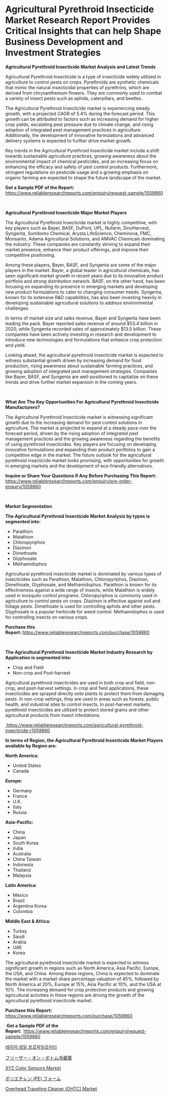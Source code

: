 <p><h1>Agricultural Pyrethroid Insecticide Market Research Report Provides Critical Insights that can help Shape Business Development and Investment Strategies</h1></p><p><strong>Agricultural Pyrethroid Insecticide Market Analysis and Latest Trends</strong></p>
<p><p>Agricultural Pyrethroid Insecticide is a type of insecticide widely utilized in agriculture to control pests on crops. Pyrethroids are synthetic chemicals that mimic the natural insecticidal properties of pyrethrins, which are derived from chrysanthemum flowers. They are commonly used to combat a variety of insect pests such as aphids, caterpillars, and beetles.</p><p>The Agricultural Pyrethroid Insecticide market is experiencing steady growth, with a projected CAGR of 5.4% during the forecast period. This growth can be attributed to factors such as increasing demand for higher crop yields, escalating pest pressure due to climate change, and rising adoption of integrated pest management practices in agriculture. Additionally, the development of innovative formulations and advanced delivery systems is expected to further drive market growth.</p><p>Key trends in the Agricultural Pyrethroid Insecticide market include a shift towards sustainable agriculture practices, growing awareness about the environmental impact of chemical pesticides, and an increasing focus on enhancing the efficacy and safety of pest control products. Furthermore, stringent regulations on pesticide usage and a growing emphasis on organic farming are expected to shape the future landscape of the market.</p></p>
<p><strong>Get a Sample PDF of the Report:&nbsp;</strong> <a href="https://www.reliableresearchreports.com/enquiry/request-sample/1059860">https://www.reliableresearchreports.com/enquiry/request-sample/1059860</a></p>
<p>&nbsp;</p>
<p><strong>Agricultural Pyrethroid Insecticide Major Market Players</strong></p>
<p><p>The Agricultural Pyrethroid Insecticide market is highly competitive, with key players such as Bayer, BASF, DuPont, UPL, Nufarm, SinoHarvest, Syngenta, Sumitomo Chemical, Arysta LifeScience, Cheminova, FMC, Monsanto, Adama Agricultural Solutions, and AMVAC Chemicals dominating the industry. These companies are constantly striving to expand their market presence, enhance their product offerings, and improve their competitive positioning.</p><p>Among these players, Bayer, BASF, and Syngenta are some of the major players in the market. Bayer, a global leader in agricultural chemicals, has seen significant market growth in recent years due to its innovative product portfolio and strong distribution network. BASF, on the other hand, has been focusing on expanding its presence in emerging markets and developing new product formulations to cater to changing consumer needs. Syngenta, known for its extensive R&D capabilities, has also been investing heavily in developing sustainable agricultural solutions to address environmental challenges.</p><p>In terms of market size and sales revenue, Bayer and Syngenta have been leading the pack. Bayer reported sales revenue of around $53.4 billion in 2020, while Syngenta recorded sales of approximately $13.5 billion. These companies have been actively investing in research and development to introduce new technologies and formulations that enhance crop protection and yield.</p><p>Looking ahead, the agricultural pyrethroid insecticide market is expected to witness substantial growth driven by increasing demand for food production, rising awareness about sustainable farming practices, and growing adoption of integrated pest management strategies. Companies like Bayer, BASF, and Syngenta are well-positioned to capitalize on these trends and drive further market expansion in the coming years.</p></p>
<p>&nbsp;</p>
<p><strong>What Are The Key Opportunities For Agricultural Pyrethroid Insecticide Manufacturers?</strong></p>
<p><p>The Agricultural Pyrethroid Insecticide market is witnessing significant growth due to the increasing demand for pest control solutions in agriculture. The market is projected to expand at a steady pace over the forecast period, driven by the rising adoption of integrated pest management practices and the growing awareness regarding the benefits of using pyrethroid insecticides. Key players are focusing on developing innovative formulations and expanding their product portfolios to gain a competitive edge in the market. The future outlook for the agricultural pyrethroid insecticide market looks promising, with opportunities for growth in emerging markets and the development of eco-friendly alternatives.</p></p>
<p><strong>Inquire or Share Your Questions If Any Before Purchasing This Report:</strong> <a href="https://www.reliableresearchreports.com/enquiry/pre-order-enquiry/1059860">https://www.reliableresearchreports.com/enquiry/pre-order-enquiry/1059860</a></p>
<p>&nbsp;</p>
<p><strong>Market Segmentation</strong></p>
<p><strong>The Agricultural Pyrethroid Insecticide Market Analysis by types is segmented into:</strong></p>
<p><ul><li>Parathion</li><li>Malathion</li><li>Chloropyriphos</li><li>Diazinon</li><li>Dimethoate</li><li>Glyphosate</li><li>Methamidophos</li></ul></p>
<p><p>Agricultural pyrethroid insecticide market is dominated by various types of insecticides such as Parathion, Malathion, Chloropyriphos, Diazinon, Dimethoate, Glyphosate, and Methamidophos. Parathion is known for its effectiveness against a wide range of insects, while Malathion is widely used in mosquito control programs. Chloropyriphos is commonly used in agriculture to control pests on crops. Diazinon is effective against soil and foliage pests. Dimethoate is used for controlling aphids and other pests. Glyphosate is a popular herbicide for weed control. Methamidophos is used for controlling insects on various crops.</p></p>
<p><strong>Purchase this Report:&nbsp;</strong><a href="https://www.reliableresearchreports.com/purchase/1059860">https://www.reliableresearchreports.com/purchase/1059860</a></p>
<p>&nbsp;</p>
<p><strong>The Agricultural Pyrethroid Insecticide Market Industry Research by Application is segmented into:</strong></p>
<p><ul><li>Crop and Field</li><li>Non-crop and Post-harvest</li></ul></p>
<p><p>Agricultural pyrethroid insecticides are used in both crop and field, non-crop, and post-harvest settings. In crop and field applications, these insecticides are sprayed directly onto plants to protect them from damaging pests. In non-crop settings, they are used in areas such as forests, public health, and industrial sites to control insects. In post-harvest markets, pyrethroid insecticides are utilized to protect stored grains and other agricultural products from insect infestations.</p></p>
<p><a href="https://www.reliableresearchreports.com/agricultural-pyrethroid-insecticide-r1059860">&nbsp;https://www.reliableresearchreports.com/agricultural-pyrethroid-insecticide-r1059860</a></p>
<p><strong>In terms of Region, the Agricultural Pyrethroid Insecticide Market Players available by Region are:</strong></p>
<p>
    <p> <strong> North America: </strong>
        <ul>
            <li>United States</li>
            <li>Canada</li>
        </ul>
        </p> 
    <p> <strong> Europe: </strong>
        <ul>
            <li>Germany</li>
            <li>France</li>
            <li>U.K.</li>
            <li>Italy</li>
            <li>Russia</li>
        </ul>
        </p> 
    <p> <strong> Asia-Pacific: </strong>
        <ul>
            <li>China</li>
            <li>Japan</li>
            <li>South Korea</li>
            <li>India</li>
            <li>Australia</li>
            <li>China Taiwan</li>
            <li>Indonesia</li>
            <li>Thailand</li>
            <li>Malaysia</li>
        </ul>
        </p> 
    <p> <strong> Latin America: </strong>
        <ul>
            <li>Mexico</li>
            <li>Brazil</li>
            <li>Argentina Korea</li>
            <li>Colombia</li>
        </ul>
        </p> 
    <p> <strong> Middle East & Africa: </strong>
        <ul>
            <li>Turkey</li>
            <li>Saudi</li>
            <li>Arabia</li>
            <li>UAE</li>
            <li>Korea</li>
        </ul>
    </p>
    </p>
<p><p>The agricultural pyrethroid insecticide market is expected to witness significant growth in regions such as North America, Asia Pacific, Europe, the USA, and China. Among these regions, China is expected to dominate the market with a market share percentage valuation of 45%, followed by North America at 20%, Europe at 15%, Asia Pacific at 10%, and the USA at 10%. The increasing demand for crop protection products and growing agricultural activities in these regions are driving the growth of the agricultural pyrethroid insecticide market.</p></p>
<p><strong>Purchase this Report: </strong><a href="https://www.reliableresearchreports.com/purchase/1059860">https://www.reliableresearchreports.com/purchase/1059860</a></p>
<p>&nbsp;<strong>Get a Sample PDF of the Report:&nbsp;&nbsp;</strong><a href="https://www.reliableresearchreports.com/enquiry/request-sample/1059860">https://www.reliableresearchreports.com/enquiry/request-sample/1059860</a></p>
<p><strong></strong></p>
<p><p><a href="https://medium.com/@daveblock56/%EB%A0%88%EC%9D%B4%EC%A0%80-%EB%A0%88%EC%9D%BC-%ED%94%84%EB%A1%9C%ED%8C%8C%EC%9D%BC%EB%A1%9C%EB%AF%B8%ED%84%B0-%EC%8B%9C%EC%9E%A5-%EC%84%B1%EA%B3%B5%EC%A0%81%EC%9D%B8-%EB%B9%84%EC%A6%88%EB%8B%88%EC%8A%A4-%EC%A0%84%EB%9E%B5%EC%9D%98-%EC%97%B4%EC%87%A0-2031%EB%85%84%EA%B9%8C%EC%A7%80%EC%9D%98-%EC%98%88%EC%B8%A1-220493c8c2ea">레이저 레일 프로파일로미터</a></p><p><a href="https://medium.com/@addiehirthe05/%E3%83%9C%E3%83%88%E3%83%A0%E3%83%95%E3%83%AA%E3%83%BC%E3%82%B6%E3%83%BC%E5%BC%8F%E5%86%B7%E8%94%B5%E5%BA%AB%E5%B8%82%E5%A0%B4%E5%B1%95%E6%9C%9B-%E6%A5%AD%E7%95%8C%E6%A6%82%E8%A6%81%E3%81%A8%E4%BA%88%E6%B8%AC-2024%E5%B9%B4%E3%81%8B%E3%82%892031%E5%B9%B4-66bfe2f8ca70">フリーザー・オン・ボトム冷蔵庫</a></p><p><a href="https://github.com/barbarakss89/Market-Research-Report-List-1/blob/main/xyz-color-sensors-market.md">XYZ Color Sensors Market</a></p><p><a href="https://medium.com/@addyserr7687/%E3%83%9D%E3%83%AA%E3%82%A8%E3%83%81%E3%83%AC%E3%83%B3-pe-%E3%83%95%E3%82%A9%E3%83%BC%E3%83%A0%E5%B8%82%E5%A0%B4%E3%82%B7%E3%82%A7%E3%82%A2%E3%81%AE%E9%80%B2%E5%8C%96%E3%81%A8%E5%B8%82%E5%A0%B4%E6%88%90%E9%95%B7%E5%8B%95%E5%90%912024%E5%B9%B4-2031%E5%B9%B4-37ed62f1b9f9">ポリエチレン (PE) フォーム</a></p><p><a href="https://github.com/mabutironaldo/Market-Research-Report-List-4/blob/main/overhead-traveling-cleaner-ohtc-market.md">Overhead Traveling Cleaner (OHTC) Market</a></p></p>